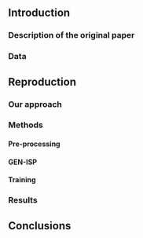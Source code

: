 ## Introduction

### Description of the original paper
### Data

## Reproduction

### Our approach
### Methods
#### Pre-processing
#### GEN-ISP
#### Training
### Results

## Conclusions
